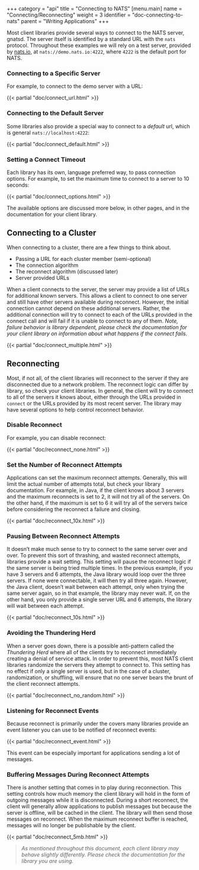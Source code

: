 +++
category = "api"
title = "Connecting to NATS"
[menu.main]
    name = "Connecting/Reconnecting"
    weight = 3
    identifier = "doc-connecting-to-nats"
    parent = "Writing Applications"
+++

Most client libraries provide several ways to connect to the NATS server, gnatsd. The server itself is identified by a standard URL with the `nats` protocol. Throughout these examples we will rely on a test server, provided by [nats.io](https://nats.io), at `nats://demo.nats.io:4222`, where `4222` is the default port for NATS. 

### Connecting to a Specific Server

For example, to connect to the demo server with a URL:

{{< partial "doc/connect_url.html" >}}

### Connecting to the Default Server

Some libraries also provide a special way to connect to a *default* url, which is general `nats://localhost:4222`:

{{< partial "doc/connect_default.html" >}}

### Setting a Connect Timeout

Each library has its own, language preferred way, to pass connection options. For example, to set the maximum time to connect to a server to 10 seconds:

{{< partial "doc/connect_options.html" >}}

The available options are discussed more below, in other pages, and in the documentation for your client library.

## Connecting to a Cluster

When connecting to a cluster, there are a few things to think about.

* Passing a URL for each cluster member (semi-optional)
* The connection algorithm
* The reconnect algorithm (discussed later)
* Server provided URLs

When a client connects to the server, the server may provide a list of URLs for additional known servers. This allows a client to connect to one server and still have other servers available during reconnect. However, the initial connection cannot depend on these additional servers. Rather, the additional connection will try to connect to each of the URLs provided in the connect call and will fail if it is unable to connect to any of them. *Note, failure behavior is library dependent, please check the documentation for your client library on information about what happens if the connect fails.*

{{< partial "doc/connect_multiple.html" >}}

## Reconnecting

Most, if not all, of the client libraries will reconnect to the server if they are disconnected due to a network problem. The reconnect logic can differ by library, so check your client libraries. In general, the client will try to connect to all of the servers it knows about, either through the URLs provided in `connect` or the URLs provided by its most recent server. The library may have several options to help control reconnect behavior.

### Disable Reconnect

For example, you can disable reconnect:

{{< partial "doc/reconnect_none.html" >}}

### Set the Number of Reconnect Attempts

Applications can set the maximum reconnect attempts. Generally, this will limit the actual number of attempts total, but check your library documentation. For example, in Java, if the client knows about 3 servers and the maximum reconnects is set to 2, it will not try all of the servers. On the other hand, if the maximum is set to 6 it will try all of the servers twice before considering the reconnect a failure and closing.

{{< partial "doc/reconnect_10x.html" >}}

### Pausing Between Reconnect Attempts

It doesn’t make much sense to try to connect to the same server over and over. To prevent this sort of thrashing, and wasted reconnect attempts, libraries provide a wait setting. This setting will pause the reconnect logic if the same server is being tried multiple times. In the previous example, if you have 3 servers and 6 attempts, the Java library would loop over the three servers. If none were connectable, it will then try all three again. However, the Java client, doesn’t wait between each attempt, only when trying the same server again, so in that example, the library may never wait. If, on the other hand, you only provide a single server URL and 6 attempts, the library will wait between each attempt.

{{< partial "doc/reconnect_10s.html" >}}

### Avoiding the Thundering Herd

When a server goes down, there is a possible anti-pattern called the *Thundering Herd* where all of the clients try to reconnect immediately creating a denial of service attack. In order to prevent this, most NATS client libraries randomize the servers they attempt to connect to. This setting has no effect if only a single server is used, but in the case of a cluster, randomization, or shuffling, will ensure that no one server bears the brunt of the client reconnect attempts.

{{< partial "doc/reconnect_no_random.html" >}}

### Listening for Reconnect Events

Because reconnect is primarily under the covers many libraries provide an event listener you can use to be notified of reconnect events:

{{< partial "doc/reconnect_event.html" >}}

This event can be especially important for applications sending a lot of messages.

### Buffering Messages During Reconnect Attempts

There is another setting that comes in to play during reconnection. This setting controls how much memory the client library will hold in the form of outgoing messages while it is disconnected. During a short reconnect, the client will generally allow applications to publish messages but because the server is offline, will be cached in the client. The library will then send those messages on reconnect. When the maximum reconnect buffer is reached, messages will no longer be publishable by the client.

{{< partial "doc/reconnect_5mb.html" >}}

> *As mentioned throughout this document, each client library may behave slightly differently. Please check the documentation for the library you are using.*